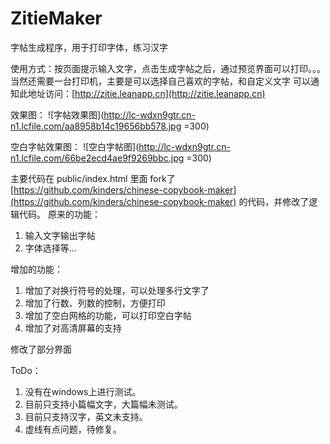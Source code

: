 # ZitieMaker
字帖生成程序，用于打印字体，练习汉字


使用方式：按页面提示输入文字，点击生成字帖之后，通过预览界面可以打印。。。当然还需要一台打印机，主要是可以选择自己喜欢的字帖，和自定义文字
可以通知此地址访问：[http://zitie.leanapp.cn](http://zitie.leanapp.cn)

效果图：
![字帖效果图](http://lc-wdxn9gtr.cn-n1.lcfile.com/aa8958b14c19656bb578.jpg =300)

空白字帖效果图：
![空白字帖图](http://lc-wdxn9gtr.cn-n1.lcfile.com/66be2ecd4ae9f9269bbc.jpg =300)

主要代码在 public/index.html 里面
fork了 [https://github.com/kinders/chinese-copybook-maker](https://github.com/kinders/chinese-copybook-maker) 的代码，并修改了逻辑代码。
原来的功能：
1. 输入文字输出字帖
2. 字体选择等...

增加的功能：
 1. 增加了对换行符号的处理，可以处理多行文字了
 2. 增加了行数、列数的控制，方便打印
 3. 增加了空白网格的功能，可以打印空白字帖
 4. 增加了对高清屏幕的支持

修改了部分界面

ToDo：
 1. 没有在windows上进行测试。
 2. 目前只支持小篇幅文字，大篇幅未测试。
 3. 目前只支持汉字，英文未支持。
 4. 虚线有点问题，待修复。